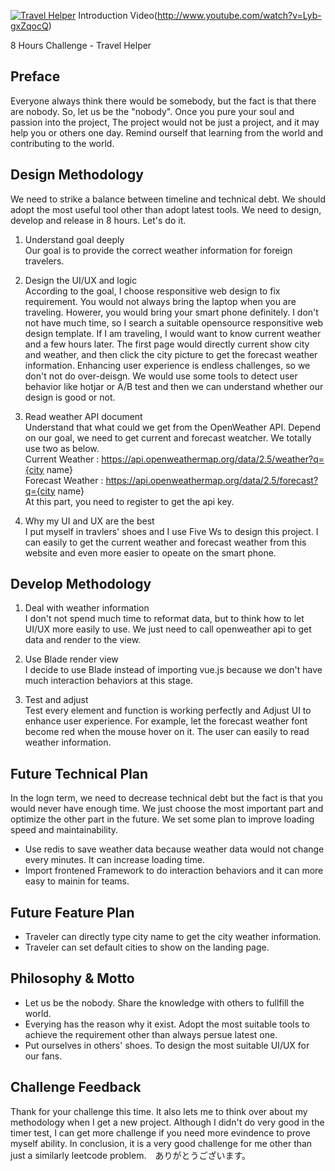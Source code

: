 [![Travel Helper](http://img.youtube.com/vi/Lyb-gxZqocQ/0.jpg)](http://www.youtube.com/watch?v=Lyb-gxZqocQ "Travel Helper")
Introduction Video(http://www.youtube.com/watch?v=Lyb-gxZqocQ)

8 Hours Challenge - Travel Helper

## Preface
Everyone always think there would be somebody, but the fact is that there are nobody. So, let us be the "nobody". Once you pure your soul and passion into the project, The project would not be just a project, and it may help you or others one day. Remind ourself that learning from the world and contributing to the world.  

## Design Methodology
We need to strike a balance between timeline and technical debt. We should adopt the most useful tool other than adopt latest tools. We need to design, develop and release in 8 hours. Let's do it.

1. Understand goal deeply<br>
Our goal is to provide the correct weather information for foreign travelers.

2. Design the UI/UX and logic<br>
According to the goal, I choose responsitive web design to fix requirement.
You would not always bring the laptop when you are traveling. Howerer, you would bring your smart phone definitely. I don't not have much time, so I search a suitable opensource responsitive web design template.
If I am traveling, I would want to know current weather and a few hours later. The first page would directly current show city and weather, and then click the city picture to get the forecast weather information. Enhancing user experience is endless challenges, so we don't not do over-deisgn. We would use some tools to detect user behavior like hotjar or A/B test and then we can understand whether our design is good or not.  

3. Read weather API document<br>
Understand that what could we get from the OpenWeather API. Depend on our goal, we need to get current and forecast weatcher. We totally use two as below.<br>
Current Weather : https://api.openweathermap.org/data/2.5/weather?q={city name}<br>
Forecast Weather : https://api.openweathermap.org/data/2.5/forecast?q={city name}<br>
At this part, you need to register to get the api key.

4. Why my UI and UX are the best<br>
I put myself in travlers' shoes and I use Five Ws to design this project. I can easily to get the current weather and forecast weather from this website and even more easier to opeate on the smart phone.

## Develop Methodology

1. Deal with weather information<br>
I don't not spend much time to reformat data, but to think how to let UI/UX more easily to use.
We just need to call openweather api to get data and render to the view.

2. Use Blade render view<br>
I decide to use Blade instead of importing vue.js because we don't have much interaction behaviors at this stage. 

3. Test and adjust<br>
Test every element and function is working perfectly and Adjust UI to enhance user experience. For example, let the forecast weather font become red when the mouse hover on it. The user can easily to read weather information.

## Future Technical Plan 
In the logn term, we need to decrease technical debt but the fact is that you would never have enough time.
We just choose the most important part and optimize the other part in the future. We set some plan to improve loading speed and maintainability.

- Use redis to save weather data because weather data would not change every minutes. It can increase loading time. 
- Import frontened Framework to do interaction behaviors and it can more easy to mainin for teams.

## Future Feature Plan

- Traveler can directly type city name to get the city weather information.
- Traveler can set default cities to show on the landing page.

## Philosophy & Motto

- Let us be the nobody. Share the knowledge with others to fullfill the world.
- Everying has the reason why it exist. Adopt the most suitable tools to achieve the requirement other than always persue latest one.
- Put ourselves in others' shoes. To design the most suitable UI/UX for our fans.

## Challenge Feedback
Thank for your challenge this time. It also lets me to think over about my methodology when I get a new project. Although I didn't do very good in the timer test, I can get more challenge if you need more evindence to prove myself ability. In conclusion, it is a very good challenge for me other than just a similarly leetcode problem.　ありがとうございます。 